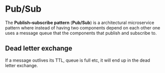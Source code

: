 # Pub/Sub

The **Publish–subscribe pattern** (**Pub/Sub**) is a architectural microservice
pattern where instead of having two components depend on each other one uses a
message queue that the components that publish and subscribe to.

## Dead letter exchange

If a message outlives its TTL, queue is full etc, it will end up in the dead
letter exchange.
